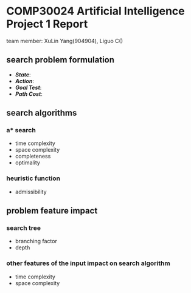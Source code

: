 # COMP30024 Artificial Intelligence Project 1 Report
team member: XuLin Yang(904904), Liguo C()

## search problem formulation
- _**State**_: 
- _**Action**_: 
- _**Goal Test**_: 
- _**Path Cost**_: 

## search algorithms

### a* search 
- time complexity
- space complexity
- completeness
- optimality

### heuristic function
- admissibility

## problem feature impact
### search tree
- branching factor
- depth 

### other features of the input impact on search algorithm
- time complexity 
- space complexity